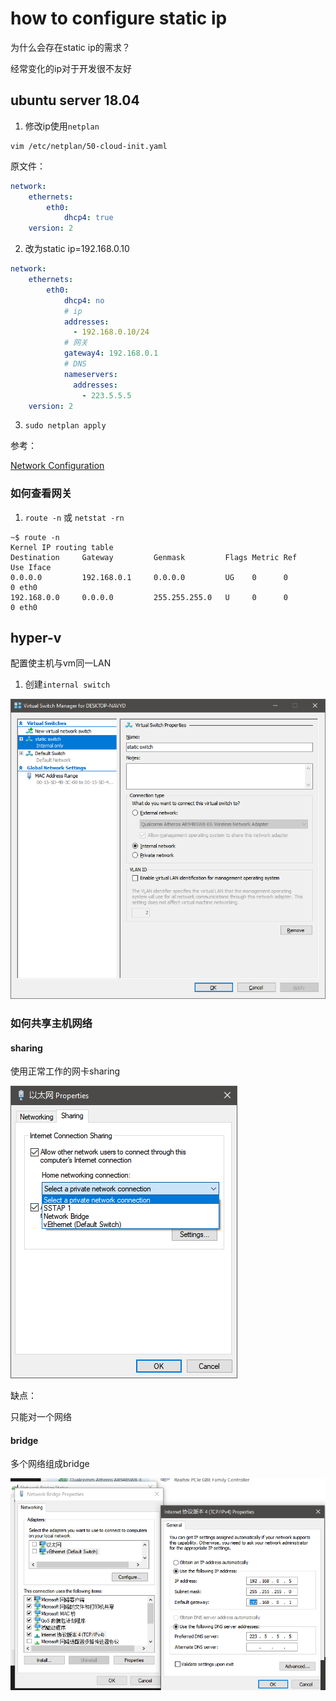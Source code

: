 # how to configure static ip

为什么会存在static ip的需求？

经常变化的ip对于开发很不友好

## ubuntu server 18.04

1. 修改ip使用`netplan`

```shell
vim /etc/netplan/50-cloud-init.yaml
```

原文件：

```yaml
network:
    ethernets:
        eth0:
            dhcp4: true
    version: 2
```

2. 改为static ip=192.168.0.10

```yaml
network:
    ethernets:
        eth0:
            dhcp4: no
            # ip
            addresses:
              - 192.168.0.10/24
            # 网关
            gateway4: 192.168.0.1
            # DNS
            nameservers:
              addresses:
                - 223.5.5.5
    version: 2
```

3. `sudo netplan apply`

参考：

[Network Configuration](https://help.ubuntu.com/lts/serverguide/network-configuration.html)


### 如何查看网关

1. `route -n` 或 `netstat -rn`

```shell
~$ route -n
Kernel IP routing table
Destination     Gateway         Genmask         Flags Metric Ref    Use Iface
0.0.0.0         192.168.0.1     0.0.0.0         UG    0      0        0 eth0
192.168.0.0     0.0.0.0         255.255.255.0   U     0      0        0 eth0
```

## hyper-v

配置使主机与vm同一LAN

1. 创建`internal switch`

![](images/internal_switch.png)


### 如何共享主机网络

#### sharing

使用正常工作的网卡sharing

![](images/internet_sharing.png)

缺点：

只能对一个网络

#### bridge

多个网络组成bridge

![](images/bridge.png)